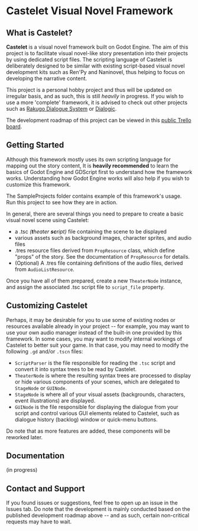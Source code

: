 # Castelet Visual Novel Framework

## What is Castelet?
**Castelet** is a visual novel framework built on Godot Engine. The aim of this project is to facilitate visual novel-like story presentation into their projects by using dedicated script files. The scripting language of Castelet is deliberately designed to be similar with existing script-based visual novel development kits such as Ren'Py and Naninovel, thus helping to focus on developing the narrative content.

This project is a personal hobby project and thus will be updated on irregular basis, and as such, this is still *heavily* in progress. If you wish to use a more 'complete' framework, it is advised to check out other projects such as [Rakugo Dialogue System](https://github.com/rakugoteam/Rakugo-Dialogue-System) or [Dialogic](https://github.com/coppolaemilio/dialogic).

The development roadmap of this project can be viewed in this [public Trello board](https://trello.com/b/wMPIttki/castelet).

## Getting Started
Although this framework mostly uses its own scripting language for mapping out the story content, It is **heavily recommended** to learn the basics of Godot Engine and GDScript first to understand how the framework works. Understanding how Godot Engine works will also help if you wish to customize this framework.

The SampleProjects folder contains example of this framework's usage. Run this project to see how they are in action.

In general, there are several things you need to prepare to create a basic visual novel scene using Castelet:
- a .tsc *(**t**heater **sc**ript)* file containing the scene to be displayed
- various assets such as background images, character sprites, and audio files
- .tres resource files derived from `PropResource` class, which define "props" of the story. See the documentation of `PropResource` for details.
- (Optional) A .tres file containing definitions of the audio files, derived from `AudioListResource`.

Once you have all of them prepared, create a new `TheaterNode` instance, and assign the associated .tsc script file to `script_file` property.

## Customizing Castelet
Perhaps, it may be desirable for you to use some of existing nodes or resources available already in your project -- for example, you may want to use your own audio manager instead of the built-in one provided by this framework. In some cases, you may want to modify internal workings of Castelet to better suit your game. In that case, you may need to modify the following `.gd` and/or `.tscn` files:
- `ScriptParser` is the file responsible for reading the `.tsc` script and convert it into syntax trees to be read by Castelet.
- `TheaterNode` is where the resulting syntax trees are processed to display or hide various components of your scenes, which are delegated to `StageNode` or `GUINode`.
- `StageNode` is where all of your visual assets (backgrounds, characters, event illustrations) are displayed.
- `GUINode` is the file responsible for displaying the dialogue from your script and control various GUI elements related to Castelet, such as dialogue history (backlog) window or quick-menu buttons.

Do note that as more features are added, these components will be reworked later.

## Documentation
(in progress)

## Contact and Support
If you found issues or suggestions, feel free to open up an issue in the Issues tab. Do note that the development is mainly conducted based on the published development roadmap above -- and as such, certain non-critical requests may have to wait.
